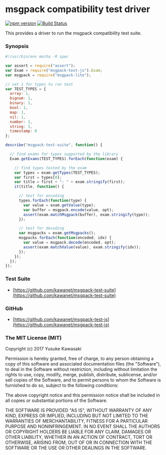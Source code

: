 # msgpack compatibility test driver

[![npm version](https://badge.fury.io/js/msgpack-test-js.svg)](https://badge.fury.io/js/msgpack-test-js) [![Build Status](https://travis-ci.org/kawanet/msgpack-test-js.svg?branch=master)](https://travis-ci.org/kawanet/msgpack-test-js)

This provides a driver to run the msgpack compatibility test suite.

### Synopsis

```js
#!/usr/bin/env mocha -R spec

var assert = require("assert");
var Exam = require("msgpack-test-js").Exam;
var msgpack = require("msgpack-lite");

// set 1 for types to run test
var TEST_TYPES = {
  array: 1,
  bignum: 1,
  binary: 1,
  bool: 1,
  map: 1,
  nil: 1,
  number: 1,
  string: 1,
  timestamp: 0
};

describe("msgpack-test-suite", function() {

  // find exams for types supported by the library
  Exam.getExams(TEST_TYPES).forEach(function(exam) {

    // find types tested by the exam
    var types = exam.getTypes(TEST_TYPES);
    var first = types[0];
    var title = first + ": " + exam.stringify(first);
    it(title, function() {

      // test for encoding
      types.forEach(function(type) {
        var value = exam.getValue(type);
        var buffer = msgpack.encode(value, opt);
        assert(exam.matchMsgpack(buffer), exam.stringify(type));
      });

      // test for decoding
      var msgpacks = exam.getMsgpacks();
      msgpacks.forEach(function(encoded, idx) {
        var value = msgpack.decode(encoded, opt);
        assert(exam.matchValue(value), exam.stringify(idx));
      });
    });
  });
});
```

### Test Suite

- [https://github.com/kawanet/msgpack-test-suite](https://github.com/kawanet/msgpack-test-suite)

### GitHub

- [https://github.com/kawanet/msgpack-test-js](https://github.com/kawanet/msgpack-test-js)

### The MIT License (MIT)

Copyright (c) 2017 Yusuke Kawasaki

Permission is hereby granted, free of charge, to any person obtaining a copy
of this software and associated documentation files (the "Software"), to deal
in the Software without restriction, including without limitation the rights
to use, copy, modify, merge, publish, distribute, sublicense, and/or sell
copies of the Software, and to permit persons to whom the Software is
furnished to do so, subject to the following conditions:

The above copyright notice and this permission notice shall be included in all
copies or substantial portions of the Software.

THE SOFTWARE IS PROVIDED "AS IS", WITHOUT WARRANTY OF ANY KIND, EXPRESS OR
IMPLIED, INCLUDING BUT NOT LIMITED TO THE WARRANTIES OF MERCHANTABILITY,
FITNESS FOR A PARTICULAR PURPOSE AND NONINFRINGEMENT. IN NO EVENT SHALL THE
AUTHORS OR COPYRIGHT HOLDERS BE LIABLE FOR ANY CLAIM, DAMAGES OR OTHER
LIABILITY, WHETHER IN AN ACTION OF CONTRACT, TORT OR OTHERWISE, ARISING FROM,
OUT OF OR IN CONNECTION WITH THE SOFTWARE OR THE USE OR OTHER DEALINGS IN THE
SOFTWARE.
